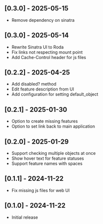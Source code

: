 ## [0.3.0] - 2025-05-15
- Remove dependency on sinatra

## [0.3.0] - 2025-05-14
- Rewrite Sinatra UI to Roda
- Fix links not respecting mount point
- Add Cache-Control header for js files

## [0.2.2] - 2025-04-25

- Add disabled? method
- Edit feature description from UI
- Add configuration for setting default_object

## [0.2.1] - 2025-01-30

- Option to create missing features
- Option to set link back to main application

## [0.2.0] - 2025-01-29

- Support checking multiple objects at once
- Show hover text for feature statuses
- Support feature names with spaces

## [0.1.1] - 2024-11-22

- Fix missing js files for web UI

## [0.1.0] - 2024-11-22

- Initial release
